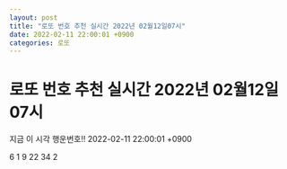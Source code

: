 ```yaml
---
layout: post
title: "로또 번호 추천 실시간 2022년 02월12일07시"
date: 2022-02-11 22:00:01 +0900
categories: 로또
---
```


# 로또 번호 추천 실시간 2022년 02월12일07시

지금 이 시각 행운번호!! 2022-02-11 22:00:01 +0900

 6  1  9  22  34  2 

